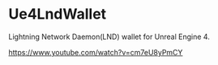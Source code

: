 # Ue4LndWallet
Lightning Network Daemon(LND) wallet for Unreal Engine 4.

https://www.youtube.com/watch?v=cm7eU8yPmCY
